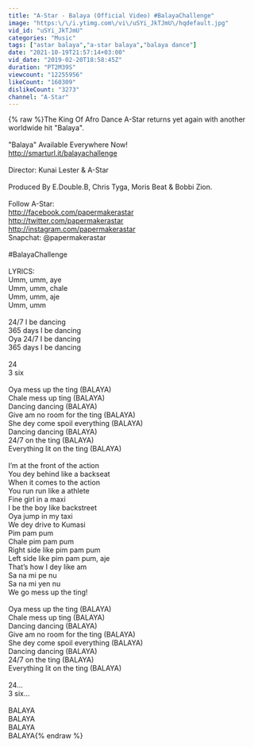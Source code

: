 ```yaml
---
title: "A-Star - Balaya (Official Video) #BalayaChallenge"
image: "https:\/\/i.ytimg.com\/vi\/uSYi_JkTJmU\/hqdefault.jpg"
vid_id: "uSYi_JkTJmU"
categories: "Music"
tags: ["astar balaya","a-star balaya","balaya dance"]
date: "2021-10-19T21:57:14+03:00"
vid_date: "2019-02-20T18:58:45Z"
duration: "PT2M39S"
viewcount: "12255956"
likeCount: "160309"
dislikeCount: "3273"
channel: "A-Star"
---
```

{% raw %}The King Of Afro Dance A-Star returns yet again with another worldwide hit &quot;Balaya&quot;.<br /><br />&quot;Balaya&quot; Available Everywhere Now!<br /><a rel="nofollow" target="blank" href="http://smarturl.it/balayachallenge">http://smarturl.it/balayachallenge</a><br /><br />Director: Kunai Lester &amp; A-Star<br /><br />Produced By E.Double.B, Chris Tyga, Moris Beat &amp; Bobbi Zion.<br /><br />Follow A-Star:<br /><a rel="nofollow" target="blank" href="http://facebook.com/papermakerastar">http://facebook.com/papermakerastar</a><br /><a rel="nofollow" target="blank" href="http://twitter.com/papermakerastar">http://twitter.com/papermakerastar</a><br /><a rel="nofollow" target="blank" href="http://instagram.com/papermakerastar">http://instagram.com/papermakerastar</a><br />Snapchat: @papermakerastar<br /><br />#BalayaChallenge<br /><br />LYRICS:<br />Umm, umm, aye<br />Umm, umm, chale<br />Umm, umm, aje<br />Umm, umm<br /><br />24/7 I be dancing<br />365 days I be dancing<br />Oya 24/7 I be dancing<br />365 days I be dancing<br /><br />24<br />3 six<br /><br />Oya mess up the ting (BALAYA)<br />Chale mess up ting (BALAYA)<br />Dancing dancing (BALAYA)<br />Give am no room for the ting (BALAYA)<br />She dey come spoil everything (BALAYA)<br />Dancing dancing (BALAYA)<br />24/7 on the ting (BALAYA)<br />Everything lit on the ting (BALAYA)<br /><br />I’m at the front of the action <br />You dey behind like a backseat <br />When it comes to the action <br />You run run like a athlete <br />Fine girl in a maxi<br />I be the boy like backstreet<br />Oya jump in my taxi <br />We dey drive to Kumasi<br />Pim pam pum <br />Chale pim pam pum <br />Right side like pim pam pum<br />Left side like pim pam pum, aje <br />That’s how I dey like am<br />Sa na mi pe nu <br />Sa na mi yen nu<br />We go mess up the ting!<br /><br />Oya mess up the ting (BALAYA)<br />Chale mess up ting (BALAYA)<br />Dancing dancing (BALAYA)<br />Give am no room for the ting (BALAYA)<br />She dey come spoil everything (BALAYA)<br />Dancing dancing (BALAYA)<br />24/7 on the ting (BALAYA)<br />Everything lit on the ting (BALAYA)<br /><br />24…<br />3 six…<br /><br />BALAYA<br />BALAYA<br />BALAYA<br />BALAYA{% endraw %}
